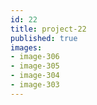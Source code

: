 ```yaml
---
id: 22
title: project-22
published: true
images:
- image-306
- image-305
- image-304
- image-303
---
```

